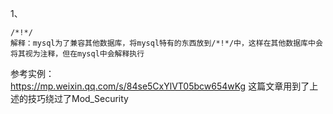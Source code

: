 1、
```
/*!*/
解释：mysql为了兼容其他数据库，将mysql特有的东西放到/*!*/中，这样在其他数据库中会将其视为注释，但在mysql中会解释执行
```
参考实例：  
https://mp.weixin.qq.com/s/84se5CxYlVT05bcw654wKg 这篇文章用到了上述的技巧绕过了Mod_Security
